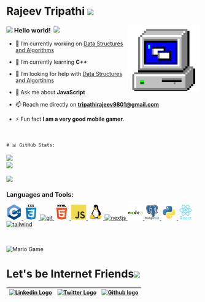 
# Rajeev Tripathi&nbsp;<img src="https://github.com/TheDudeThatCode/TheDudeThatCode/blob/master/Assets/Mario_Hello_Big.gif" width="30px">


<!-- 
    &nbsp; [![HitCount](http://hits.dwyl.com/TheDudeThatCode/TheDudeThatCode.svg)](http://hits.dwyl.com/TheDudeThatCode/TheDudeThatCode) 
-->

<img align="right" alt="PC GIF" src="https://github.com/TheDudeThatCode/TheDudeThatCode/blob/master/Assets/PC.gif" width="190" />

### <img src="https://github.com/TheDudeThatCode/TheDudeThatCode/blob/master/Assets/Hi.gif" width="29px"> **Hello world!** &nbsp;<img src="https://github.com/TheDudeThatCode/TheDudeThatCode/blob/master/Assets/Earth.gif" width="24px">

<p>

- 🔭 I’m currently working on [Data Structures and Algorithms](https://github.com/tripathiraj9801/Data-Structures-practice)

- 🌱 I’m currently learning **C++**

- 🤝 I’m looking for help with [Data Structures and Algortihms](https://www.geeksforgeeks.org/data-structures/)

- 💬 Ask me about **JavaScript**

- 📫 Reach me directly on **tripathirajeev9801@gmail.com**

- ⚡ Fun fact **I am a very good mobile gamer.**

<br>
    
    # 📊 GitHub Stats:
![](https://github-readme-stats.vercel.app/api?username=tripathiraj9801&theme=radical&hide_border=false&include_all_commits=false&count_private=false)<br/>
![](https://github-readme-streak-stats.herokuapp.com/?user=tripathiraj9801&theme=radical&hide_border=false)<br/>


<a href="https://github.com/tripathiraj9801">
  <img align="center" src="https://github-readme-stats.vercel.app/api/top-langs/?username=tripathiraj9801&theme=radical&hide_langs_below=1" />
</a>
<br>
   
<!--
![Shubhamdeep's github stats](https://github-readme-stats.vercel.app/api?username=tripathiraj9801_icons=true&hide_border=true)
-->

<h3 align="left">Languages and Tools:</h3>
<p align="left"> <a href="https://www.w3schools.com/cpp/" target="_blank" rel="noreferrer"> <img src="https://raw.githubusercontent.com/devicons/devicon/master/icons/cplusplus/cplusplus-original.svg" alt="cplusplus" width="40" height="40"/> </a>
<a href="https://www.w3schools.com/css/" target="_blank" rel="noreferrer"> <img src="https://raw.githubusercontent.com/devicons/devicon/master/icons/css3/css3-original-wordmark.svg" alt="css3" width="40" height="40"/> </a> 
<a href="https://git-scm.com/" target="_blank" rel="noreferrer"> <img src="https://www.vectorlogo.zone/logos/git-scm/git-scm-icon.svg" alt="git" width="40" height="40"/> </a> 
<a href="https://www.w3.org/html/" target="_blank" rel="noreferrer"> <img src="https://raw.githubusercontent.com/devicons/devicon/master/icons/html5/html5-original-wordmark.svg" alt="html5" width="40" height="40"/> </a> 
<a href="https://developer.mozilla.org/en-US/docs/Web/JavaScript" target="_blank" rel="noreferrer"> <img src="https://raw.githubusercontent.com/devicons/devicon/master/icons/javascript/javascript-original.svg" alt="javascript" width="40" height="40"/> </a> 
<a href="https://www.linux.org/" target="_blank" rel="noreferrer"> <img src="https://raw.githubusercontent.com/devicons/devicon/master/icons/linux/linux-original.svg" alt="linux" width="40" height="40"/> </a> 
<a href="https://nextjs.org/" target="_blank" rel="noreferrer"> <img src="https://cdn.worldvectorlogo.com/logos/nextjs-2.svg" alt="nextjs" width="40" height="40"/> </a> <a href="https://nodejs.org" target="_blank" rel="noreferrer"> <img src="https://raw.githubusercontent.com/devicons/devicon/master/icons/nodejs/nodejs-original-wordmark.svg" alt="nodejs" width="40" height="40"/> </a> <a href="https://www.postgresql.org" target="_blank" rel="noreferrer"> <img src="https://raw.githubusercontent.com/devicons/devicon/master/icons/postgresql/postgresql-original-wordmark.svg" alt="postgresql" width="40" height="40"/> </a> <a href="https://www.python.org" target="_blank" rel="noreferrer"> <img src="https://raw.githubusercontent.com/devicons/devicon/master/icons/python/python-original.svg" alt="python" width="40" height="40"/> </a> <a href="https://reactjs.org/" target="_blank" rel="noreferrer"> <img src="https://raw.githubusercontent.com/devicons/devicon/master/icons/react/react-original-wordmark.svg" alt="react" width="40" height="40"/> </a> <a href="https://tailwindcss.com/" target="_blank" rel="noreferrer"> <img src="https://www.vectorlogo.zone/logos/tailwindcss/tailwindcss-icon.svg" alt="tailwind" width="40" height="40"/> </a> </p>
<br>


<br>
<img src="https://github.com/TheDudeThatCode/TheDudeThatCode/blob/master/Assets/Mario_Gameplay.gif" alt="Mario Game" width="800">

# Let's be Internet Friends<img src="https://github.com/TheDudeThatCode/TheDudeThatCode/blob/master/Assets/Handshake.gif" height="32px">



| [<img src="https://github.com/TheDudeThatCode/TheDudeThatCode/blob/master/Assets/Linkedin.svg" alt="Linkedin Logo" width="32">](https://in.linkedin.com/in/tripathiraj9801) | [<img src="https://github.com/TheDudeThatCode/TheDudeThatCode/blob/master/Assets/Twitter.svg" alt="Twitter Logo" width="32">](https://twitter.com/tripathiraj9801) | [<img src="https://cdn.svgporn.com/logos/github-icon.svg" alt="Github logo" width="34">](https://github.com/tripathiraj9801)
|:---:|:---:|:---:|


<br>
<br>

